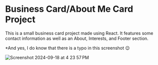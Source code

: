 # Business Card/About Me Card Project

This is a small business card project made using React. It features some contact information as well as an About, Interests, and Footer section.

*And yes, I do know that there is a typo in this screenshot 😉 

![Screenshot 2024-09-18 at 4 23 57 PM](https://github.com/user-attachments/assets/2c0ea3d7-a644-4b41-9b34-f33817819937)
